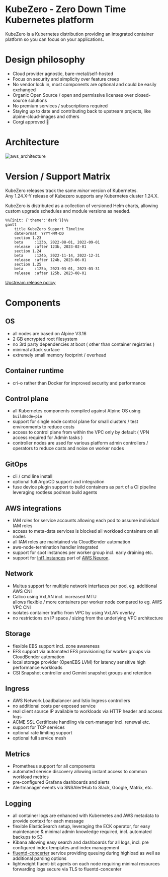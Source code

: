 KubeZero - Zero Down Time Kubernetes platform
========================
KubeZero is a Kubernetes distribution providing an integrated container platform so you can focus on your applications.

# Design philosophy

- Cloud provider agnostic, bare-metal/self-hosted
- Focus on security and simplicity over feature creep
- No vendor lock in, most components are optional and could be easily exchanged
- Organic Open Source / open and permissive licenses over closed-source solutions
- No premium services / subscriptions required
- Staying up to date and contributing back to upstream projects, like alpine-cloud-images and others
- Corgi approved :dog:


# Architecture
![aws_architecture](docs/aws_architecture.png)


# Version / Support Matrix
KubeZero releases track the same *minor* version of Kubernetes.  
Any 1.24.X-Y release of Kubezero supports any Kubernetes cluster 1.24.X.

KubeZero is distributed as a collection of versioned Helm charts, allowing custom upgrade schedules and module versions as needed.

```mermaid
%%{init: {'theme':'dark'}}%%
gantt
    title KubeZero Support Timeline
    dateFormat  YYYY-MM-DD
    section 1.23
    beta     :123b, 2022-08-01, 2022-09-01
    release  :after 123b, 2023-02-01
    section 1.24
    beta     :124b, 2022-11-14, 2022-12-31
    release  :after 124b, 2023-06-01
    section 1.25
    beta     :125b, 2023-03-01, 2023-03-31
    release  :after 125b, 2023-08-01
```

[Upstream release policy](https://kubernetes.io/releases/)

# Components

## OS
- all nodes are based on Alpine V3.16
- 2 GB encrypted root filesystem
- no 3rd party dependencies at boot ( other than container registries )
- minimal attack surface
- extremely small memory footprint / overhead

## Container runtime
- cri-o rather than Docker for improved security and performance

## Control plane
- all Kubernetes components compiled against Alpine OS using `buildmode=pie`
- support for single node control plane for small clusters / test environments to reduce costs
- access to control plane from within the VPC only by default ( VPN access required for Admin tasks )
- controller nodes are used for various platform admin controllers / operators to reduce costs and noise on worker nodes

## GitOps
- cli / cmd line install
- optional full ArgoCD support and integration
- fuse device plugin support to build containers as part of a CI pipeline leveraging rootless podman build agents

## AWS integrations
- IAM roles for service accounts allowing each pod to assume individual IAM roles
- access to meta-data services is blocked all workload containers on all nodes
- all IAM roles are maintained via CloudBender automation
- aws-node-termination handler integrated
- support for spot instances per worker group incl. early draining etc.
- support for [Inf1 instances](https://aws.amazon.com/ec2/instance-types/inf1/) part of [AWS Neuron](https://aws.amazon.com/machine-learning/neuron/).

## Network
- Multus support for multiple network interfaces per pod, eg. additional AWS CNI
- Calico using VxLAN incl. increased MTU  
allows flexible / more containers per worker node compared to eg. AWS VPC CNI
- isolates container traffic from VPC by using VxLAN overlay
- no restrictions on IP space / sizing from the underlying VPC architecture

## Storage
- flexible EBS support incl. zone awareness
- EFS support via automated EFS provisioning for worker groups via CloudBender automation
- local storage provider (OpenEBS LVM) for latency sensitive high performance workloads
- CSI Snapshot controller and Gemini snapshot groups and retention

## Ingress
- AWS Network Loadbalancer and Istio Ingress controllers  
- no additional costs per exposed service
- real client source IP available to workloads via HTTP header and access logs
- ACME SSL Certificate handling via cert-manager incl. renewal etc.
- support for TCP services
- optional rate limiting support 
- optional full service mesh

## Metrics
- Prometheus support for all components
- automated service discovery allowing instant access to common workload metrics
- pre-configured Grafana dashboards and alerts
- Alertmanager events via SNSAlertHub to Slack, Google, Matrix, etc.

## Logging
- all container logs are enhanced with Kubernetes and AWS metadata to provide context for each message
- flexible ElasticSearch setup, leveraging the ECK operator, for easy maintenance & minimal admin knowledge required, incl. automated backups to S3
- Kibana allowing easy search and dashboards for all logs, incl. pre configured index templates and index management
- [fluentd-concerter](https://git.zero-downtime.net/ZeroDownTime/container-park/src/branch/master/fluentd-concenter) service providing queuing during highload as well as additional parsing options
- lightweight fluent-bit agents on each node requiring minimal resources forwarding logs secure via TLS to fluentd-concenter
